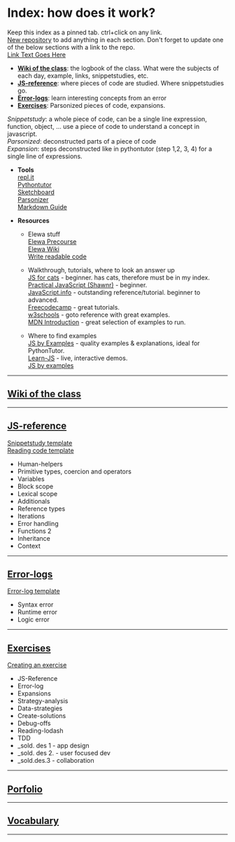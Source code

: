 # Index: how does it work?
Keep this index as a pinned tab. ctrl+click on any link.   
[New repository](https://github.com/new?target=_blank) to add anything in each section. Don't forget to update one of the below sections with a link to the repo.   
<a href="https://thinksem.com" target="_blank">Link Text Goes Here</a>
* [**Wiki of the class**](#Wiki-of-the-class): the logbook of the class. What were the subjects of each day, example, links, snippetstudies, etc.   
* [**JS-reference**](#JS-reference): where pieces of code are studied. Where snippetstudies go.
* [**Error-logs**](#Error-logs): learn interesting concepts from an error   
* [**Exercises**](#Exercises): Parsonized pieces of code, expansions.   
   
_Snippetstudy_: a whole piece of code, can be a single line expression, function, object, ...   use a piece of code to understand a concept in javascript.   
_Parsonized_: deconstructed parts of a piece of code   
_Expansion_: steps deconstructed like in pythontutor (step 1,2, 3, 4) for a single line of expressions.    
   
* **Tools**   
[repl.it](https://repl.it)   
[Pythontutor](http://www.pythontutor.com/javascript.html#mode=edit)   
[Sketchboard](https://sketchboard.me/bBacYnr2FYMw#/)   
[Parsonizer](https://elewa-academy.github.io/parsons/)  
[Markdown Guide](https://guides.github.com/features/mastering-markdown/#examples)   
   
* **Resources**   
  * Elewa stuff   
[Elewa Precourse](https://elewa-academy.github.io/Precourse/)   
[Elewa Wiki](https://github.com/elewa-academy/General-Resources/wiki)   
[Write readable code](https://github.com/elewa-academy/readable-code)
   
  * Walkthrough, tutorials, where to look an answer up   
[JS for cats](http://jsforcats.com/) - beginner. has cats, therefore must be in my index.   
[Practical JavaScript (Shawnr)](https://shawnr.gitbooks.io/practical-introduction-to-javascript/content/) - beginner.   
[JavaScript.info](https://javascript.info) - outstanding reference/tutorial. beginner to advanced.   
[Freecodecamp](https://www.freecodecamp.org/) - great tutorials.   
[w3schools](https://www.w3schools.com/js/default.asp) - goto reference with great examples.   
[MDN Introduction](https://developer.mozilla.org/en-US/docs/Web/JavaScript/Guide/Introduction) - great selection of examples to run.   
   
  * Where to find examples   
[JS by Examples](https://github.com/bmkmanoj/js-by-examples) - quality examples & explanations, ideal for PythonTutor.   
[Learn-JS](http://www.learn-js.org) - live, interactive demos.   
[JS by examples](https://github.com/bmkmanoj/js-by-examples)

___ 

## <a name="Wiki-of-the-class"></a> [Wiki of the class](https://github.com/august-elewa-2018/calendar/wiki)
___

## <a name="JS-reference"></a> [JS-reference](https://github.com/Souwy/JS-Reference)  
[Snippetstudy template](https://raw.githubusercontent.com/Souwy/JS-Reference/master/Snippetstudy-template.md)   
[Reading code template](https://raw.githubusercontent.com/Souwy/JS-Reference/master/Reading-code-template.md)
* Human-helpers   
* Primitive types, coercion and operators  
* Variables   
* Block scope
* Lexical scope   
* Additionals   
* Reference types   
* Iterations   
* Error handling   
* Functions 2   
* Inheritance   
* Context   

___

## <a name="Error-logs"></a> [Error-logs](https://github.com/Souwy/Error-logs)
[Error-log template](https://raw.githubusercontent.com/Souwy/Error-logs/master/Error-log-template.md)
* Syntax error   
* Runtime error   
* Logic error   

___

## <a name="Exercises"></a> [Exercises](https://github.com/Souwy/Exercises)
[Creating an exercise](https://github.com/elewa-academy/creating-exercises) <!-- might change that later -->
* JS-Reference   
* Error-log   
* Expansions
* Strategy-analysis   
* Data-strategies   
* Create-solutions   
* Debug-offs   
* Reading-lodash   
* TDD   
* _sold. des 1 - app design   
* _sold. des 2. - user focused dev   
* _sold.des.3 - collaboration   

___

## <a name="Portfolio"></a> [Porfolio](https://github.com/Souwy/Portfolio)

___

## <a name="Vocabulary"></a> [Vocabulary](https://github.com/Souwy/Vocabulary)

___

